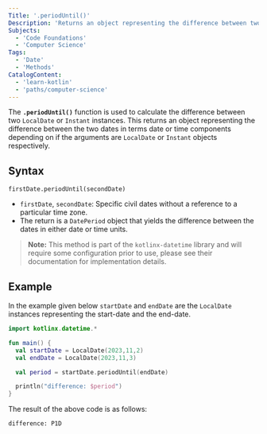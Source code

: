 ```yaml
---
Title: '.periodUntil()'
Description: 'Returns an object representing the difference between two dates.'
Subjects:
  - 'Code Foundations'
  - 'Computer Science'
Tags:
  - 'Date'
  - 'Methods'
CatalogContent:
  - 'learn-kotlin'
  - 'paths/computer-science'
---
```


The **`.periodUntil()`** function is used to calculate the difference between two `LocalDate` or `Instant` instances. This returns an object representing the difference between the two dates in terms date or time components depending on if the arguments are `LocalDate` or `Instant` objects respectively.

## Syntax

```pseudo
firstDate.periodUntil(secondDate)
```

- `firstDate`, `secondDate`: Specific civil dates without a reference to a particular time zone.
- The return is a `DatePeriod` object that yields the difference between the dates in either date or time units.

> **Note:** This method is part of the `kotlinx-datetime` library and will require some configuration prior to use, please see their documentation for implementation details.

## Example

In the example given below `startDate` and `endDate` are the `LocalDate` instances representing the start-date and the end-date.

```kotlin
import kotlinx.datetime.*

fun main() {
  val startDate = LocalDate(2023,11,2)
  val endDate = LocalDate(2023,11,3)

  val period = startDate.periodUntil(endDate)

  println("difference: $period")
}
```

The result of the above code is as follows:

```shell
difference: P1D
```
